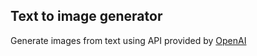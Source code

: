 ## Text to image generator

Generate images from text using API provided by [OpenAI](https://beta.openai.com/)